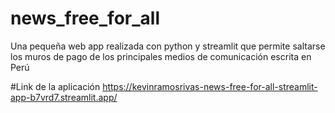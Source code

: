 # news_free_for_all
Una pequeña web app realizada con python y streamlit que permite saltarse los muros de pago de los principales medios de comunicación escrita en Perú

#Link de la aplicación
https://kevinramosrivas-news-free-for-all-streamlit-app-b7vrd7.streamlit.app/
